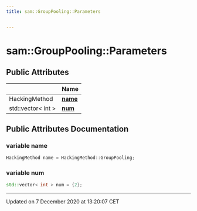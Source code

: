 ```yaml
---
title: sam::GroupPooling::Parameters


---
```


# sam::GroupPooling::Parameters





















## Public Attributes

|                | Name           |
| -------------- | -------------- |
| HackingMethod | **[name](/doxygen/Classes/structsam_1_1_group_pooling_1_1_parameters/#variable-name)**  |
| std::vector< int > | **[num](/doxygen/Classes/structsam_1_1_group_pooling_1_1_parameters/#variable-num)**  |
















## Public Attributes Documentation

### variable name

```cpp
HackingMethod name = HackingMethod::GroupPooling;
```





























### variable num

```cpp
std::vector< int > num = {2};
```

































-------------------------------

Updated on  7 December 2020 at 13:20:07 CET